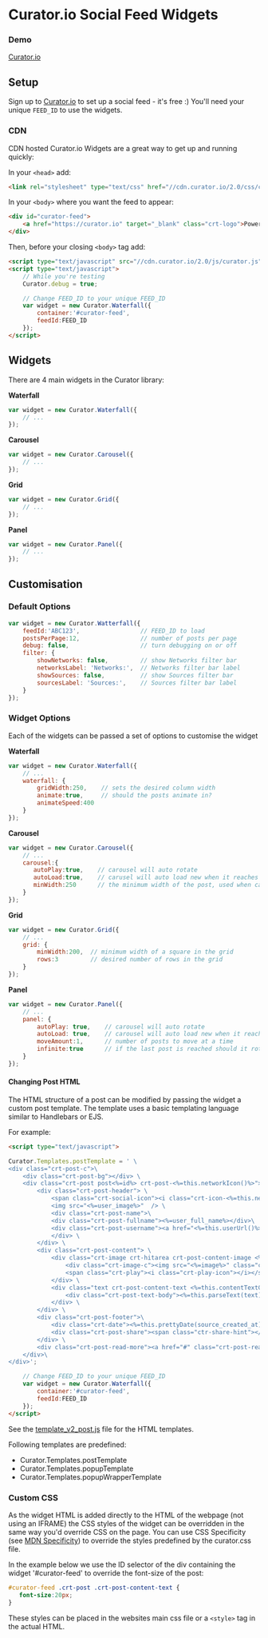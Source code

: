 # Curator.io Social Feed Widgets


### Demo

[Curator.io](http://curator.io/showcase)

## Setup

Sign up to [Curator.io](http://admin.curator.io/auth/register) to set up a social feed - it's free :)
You'll need your unique `FEED_ID` to use the widgets.

### CDN

CDN hosted Curator.io Widgets are a great way to get up and running quickly:

In your `<head>` add:

```html
<link rel="stylesheet" type="text/css" href="//cdn.curator.io/2.0/css/curator.css"/>
```

In your ```<body>``` where you want the feed to appear:
```html
<div id="curator-feed">
    <a href="https://curator.io" target="_blank" class="crt-logo">Powered by Curator.io</a>
</div>
```
Then, before your closing ```<body>``` tag add:

```html
<script type="text/javascript" src="//cdn.curator.io/2.0/js/curator.js"></script>
<script type="text/javascript">
	// While you're testing
    Curator.debug = true;

    // Change FEED_ID to your unique FEED_ID
    var widget = new Curator.Waterfall({
        container:'#curator-feed',
        feedId:FEED_ID
    });
</script>
```

## Widgets

There are 4 main widgets in the Curator library:


**Waterfall**
```js
var widget = new Curator.Waterfall({
    // ...
});
```

**Carousel**
```js
var widget = new Curator.Carousel({
    // ...
});
```

**Grid**
```js
var widget = new Curator.Grid({
    // ...
});
```

**Panel**
```js
var widget = new Curator.Panel({
    // ...
});
```

## Customisation

### Default Options

```js
var widget = new Curator.Watterfall({    
    feedId:'ABC123',                 // FEED_ID to load
    postsPerPage:12,                 // number of posts per page
    debug: false,                    // turn debugging on or off
    filter: {
        showNetworks: false,         // show Networks filter bar
        networksLabel: 'Networks:',  // Networks filter bar label
        showSources: false,          // show Sources filter bar
        sourcesLabel: 'Sources:',    // Sources filter bar label
    }
});
```

### Widget Options

Each of the widgets can be passed a set of options to customise the widget

**Waterfall**
```js
var widget = new Curator.Waterfall({
    // ...
    waterfall: {
        gridWidth:250,    // sets the desired column width
        animate:true,     // should the posts animate in?
        animateSpeed:400  
    }
});
```

**Carousel**
```js
var widget = new Curator.Carousel({
    // ...
    carousel:{
       autoPlay:true,    // carousel will auto rotate
       autoLoad:true,    // carusel will auto load new when it reaches the end of the current page of posts
       minWidth:250      // the minimum width of the post, used when calculating responsive post width
    }
});
```

**Grid**
```js
var widget = new Curator.Grid({
    // ...
    grid: {
        minWidth:200,  // minimum width of a square in the grid
        rows:3         // desired number of rows in the grid
    }
});
```

**Panel**
```js
var widget = new Curator.Panel({
    // ...
    panel: {
        autoPlay: true,    // carousel will auto rotate
        autoLoad: true,    // carousel will auto load new when it reaches the end of the current page of posts
        moveAmount:1,      // number of posts to move at a time
        infinite:true      // if the last post is reached should it rotate back to the start
    }
});
```

#### Changing Post HTML

The HTML structure of a post can be modified by passing the widget a custom post template. The template uses a basic 
templating language similar to Handlebars or EJS. 


For example: 
```html
<script type="text/javascript">

Curator.Templates.postTemplate = ' \
<div class="crt-post-c">\
    <div class="crt-post-bg"></div> \
    <div class="crt-post post<%=id%> crt-post-<%=this.networkIcon()%>"> \
        <div class="crt-post-header"> \
            <span class="crt-social-icon"><i class="crt-icon-<%=this.networkIcon()%>"></i></span> \
            <img src="<%=user_image%>"  /> \
            <div class="crt-post-name">\
            <div class="crt-post-fullname"><%=user_full_name%></div>\
            <div class="crt-post-username"><a href="<%=this.userUrl()%>" target="_blank">@<%=user_screen_name%></a></div>\
            </div> \
        </div> \
        <div class="crt-post-content"> \
            <div class="crt-image crt-hitarea crt-post-content-image <%=this.contentImageClasses()%>" > \
                <div class="crt-image-c"><img src="<%=image%>" class="crt-post-image" /></div> \
                <span class="crt-play"><i class="crt-play-icon"></i></span> \
            </div> \
            <div class="text crt-post-content-text <%=this.contentTextClasses()%>"> \
                <div class="crt-post-text-body"><%=this.parseText(text)%></div> \
            </div> \
        </div> \
        <div class="crt-post-footer">\
            <div class="crt-date"><%=this.prettyDate(source_created_at)%></div> \
            <div class="crt-post-share"><span class="ctr-share-hint"></span><a href="#" class="crt-share-facebook"><i class="crt-icon-facebook"></i></a>  <a href="#" class="crt-share-twitter"><i class="crt-icon-twitter"></i></a></div>\
        </div> \
        <div class="crt-post-read-more"><a href="#" class="crt-post-read-more-button">Read more</a> </div> \
    </div>\
</div>';

    // Change FEED_ID to your unique FEED_ID
    var widget = new Curator.Waterfall({
        container:'#curator-feed',
        feedId:FEED_ID
    });
</script>
```

See the [template_v2_post.js](https://github.com/curatorio/widgets/blob/master/src/js/core/template_v2_post.js) file for the HTML templates.

Following templates are predefined:
 - Curator.Templates.postTemplate
 - Curator.Templates.popupTemplate
 - Curator.Templates.popupWrapperTemplate

### Custom CSS

As the widget HTML is added directly to the HTML of the webpage (not using an IFRAME) the CSS styles of the widget can be overridden in the same way you'd override CSS on the page. You can use CSS Specificity (see [MDN Specificity](https://developer.mozilla.org/en-US/docs/Web/CSS/Specificity)) to override the styles predefined by the curator.css file.

In the example below we use the ID selector of the div containing the widget '#curator-feed' to override the font-size of the post:

```css
#curator-feed .crt-post .crt-post-content-text {
   font-size:20px;
}
```

These styles can be placed in the websites main css file or a `<style>` tag in the actual HTML.

